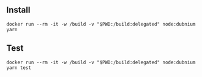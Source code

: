 ## Install

```
docker run --rm -it -w /build -v "$PWD:/build:delegated" node:dubnium yarn
```

## Test

```
docker run --rm -it -w /build -v "$PWD:/build:delegated" node:dubnium yarn test
```
